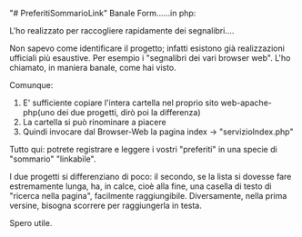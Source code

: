 "# PreferitiSommarioLink" 
Banale Form......in php:

L'ho realizzato per raccogliere rapidamente dei segnalibri....

Non sapevo come identificare il progetto; infatti esistono già realizzazioni ufficiali più esaustive.
Per esempio i "segnalibri dei vari browser web".
L'ho chiamato, in maniera banale, come hai visto.

Comunque:
1. E' sufficiente copiare l'intera cartella nel proprio sito web-apache-php(uno dei due progetti, dirò poi la differenza)
2. La cartella si può rinominare a piacere
3. Quindi invocare dal Browser-Web la pagina index -> "servizioIndex.php"

Tutto qui: potrete registrare e leggere i vostri "preferiti" in una specie di "sommario" "linkabile".

I due progetti si differenziano di poco: il secondo, se la lista si dovesse fare estremamente lunga, ha, in calce, cioè alla fine,
una casella di testo di "ricerca nella pagina", facilmente raggiungibile. Diversamente, nella prima versine, bisogna scorrere per raggiungerla in testa.

Spero utile.

